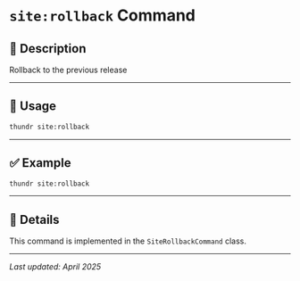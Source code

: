 # `site:rollback` Command

## 📝 Description

Rollback to the previous release

---

## 🚀 Usage

```bash
thundr site:rollback
```





---

## ✅ Example

```bash
thundr site:rollback
```

---

## 🧠 Details

This command is implemented in the `SiteRollbackCommand` class.

---

_Last updated: April 2025_
